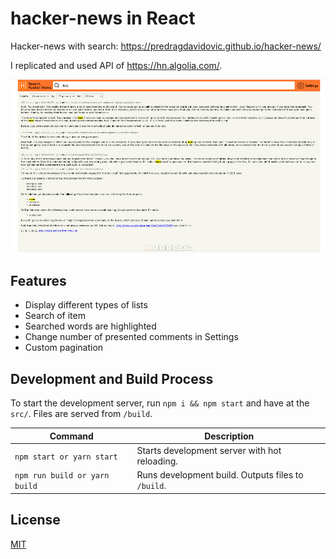# hacker-news in React

Hacker-news with search: https://predragdavidovic.github.io/hacker-news/

I replicated and used API of https://hn.algolia.com/.

![hacker-news](https://raw.githubusercontent.com/predragdavidovic/hacker-news/master/hacker-news-screenshot.png)

## Features

* Display different types of lists
* Search of item
* Searched words are highlighted
* Change number of presented comments in Settings
* Custom pagination 

## Development and Build Process

To start the development server, run `npm i && npm start` and have at the `src/`. Files are served from `/build`.

| Command | Description |
| ------- | ----------- |
| `npm start or yarn start` | Starts development server with hot reloading. |
| `npm run build or yarn build` | Runs development build. Outputs files to `/build`. |

## License

[MIT](LICENSE)
